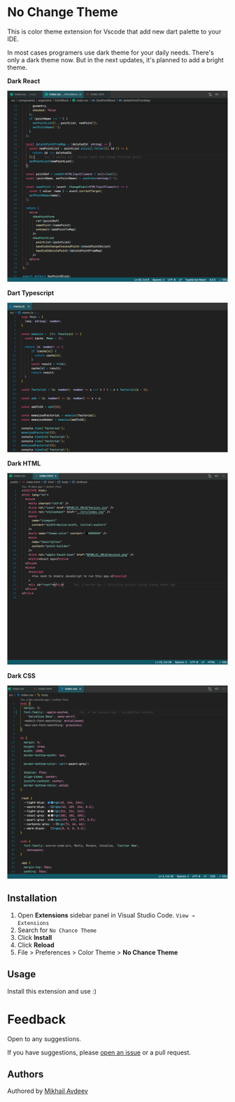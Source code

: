 # No Change Theme

This is color theme extension for Vscode that add new dart palette to your IDE.

In most cases programers use dark theme for your daily needs. There's only a dark theme now. But in the next updates, it's planned to add a bright theme.

**Dark  React**

![React Theme](images/no-chance-theme-react.png)

**Dart Typescript**

![Typescript Theme](images/no-chance-theme-typescript.png)

**Dark  HTML**

![HTML Theme](images/no-chance-theme-html.png)

**Dark  CSS**

![CSS Theme](images/no-chance-theme-css.png)


## Installation

1. Open **Extensions** sidebar panel in Visual Studio Code. `View → Extensions`
1. Search for `No Chance Theme`
1. Click **Install**
1. Click **Reload**
1. File > Preferences > Color Theme > **No Chance Theme**

## Usage

Install this extension and use :)

# Feedback

Open to any suggestions.

If you have suggestions, please [open an issue](
https://github.com/easymikey/vscode-nochance/issues) or a pull request.

## Authors

Authored by [Mikhail Avdeev](t.me/easymikey)
